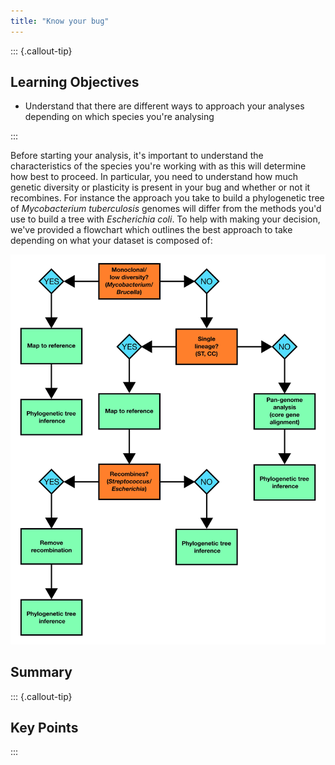 ```yaml
---
title: "Know your bug"
---
```


::: {.callout-tip}
## Learning Objectives

- Understand that there are different ways to approach your analyses depending on which species you're analysing

:::

Before starting your analysis, it's important to understand the characteristics of the species you're working with as this will determine how best to proceed.  In particular, you need to understand how much genetic diversity or plasticity is present in your bug and whether or not it recombines.  For instance the approach you take to build a phylogenetic tree of *Mycobacterium tuberculosis* genomes will differ from the methods you'd use to build a tree with *Escherichia coli*.  To help with making your decision, we've provided a flowchart which outlines the best approach to take depending on what your dataset is composed of:

![Flowchart showing different approaches to building a bacterial phylogenetic tree](images/know_your_bug.jpeg)

## Summary

::: {.callout-tip}
## Key Points

:::